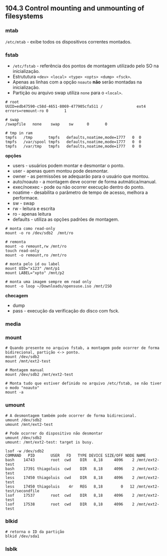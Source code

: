 ## 104.3 Control mounting and unmounting of filesystems

### mtab

`/etc/mtab` - exibe todos os dispositivos correntes montados.

### fstab

* `/etc/fstab` - referência dos pontos de montagem utilizado pelo SO na inicialização.
* Estrututura `<dev> <local> <type> <opts> <dump> <fsck>`.
* Apenas as linhas com a opção `noauto` **não** serão montadas na inicialização.
* Partição ou arquivo swap utiliza `none` para o `<local>`.

```
# root
UUID=edb47590-c58d-4651-8069-477905cfa511 /               ext4   errors=remount-ro 0       1

# swap
/swapfile   none    swap    sw      0       0

# tmp in ram
tmpfs   /tmp       tmpfs   defaults,noatime,mode=1777   0  0
tmpfs   /var/spool tmpfs   defaults,noatime,mode=1777   0  0
tmpfs   /var/tmp   tmpfs   defaults,noatime,mode=1777   0  0
```

**opções**
* users - usuários podem montar e desmontar o ponto.
* user - apenas quem montou pode desmontar.
* owner - as permissões se adequarão para o usuário que montou.
* auto/noauto - a montagem deve ocorrer de forma autmática/manual.
* exec/noexec - pode ou não ocorrer execução dentro do ponto.
* noatime - desabilita o parâmetro de tempo de acesso, melhora a performace.
* sw - swap
* rw - leitura e escrita
* ro - apenas leitura
* defaults - utiliza as opções padrões de montagem.

```shell
# monta como read-only
mount -o ro /dev/sdb2  /mnt/ro

# remonta
mount -o remount,rw /mnt/ro
touch read-only
mount -o remount,ro /mnt/ro

# monta pelo id ou label
mount UID="x123" /mnt/p1
mount LABEL="xpto" /mnt/p2

# monta uma imagem sempre em read only
mount -o loop ~/Downloads/opensuse.iso /mnt/ISO
```

**checagem**
* dump
* pass - execução da verificação do disco com fsck.

### media

### mount

```
# Quando presente no arquivo fstab, a montagem pode ocorrer de forma bidirecional, partição <-> ponto.
mount /dev/sdb2
mount /mnt/ext2-test

# Montagem manual
mount /dev/sdb2 /mnt/ext2-test

# Monta tudo que estiver definido no arquivo /etc/fstab, se não tiver o modo "noauto"
mount -a
```

### umount

```
# A desmontagem também pode ocorrer de forma bidirecional.
umount /dev/sdb2
umount /mnt/ext2-test

# Pode ocorrer do dispositivo não desmontar
umount /dev/sdb2
umount: /mnt/ext2-test: target is busy.

lsof -w /dev/sdb2
COMMAND   PID       USER   FD   TYPE DEVICE SIZE/OFF NODE NAME
bash    14743       root  cwd    DIR   8,18     4096    2 /mnt/ext2-test
bash    17391 thiagoluis  cwd    DIR   8,18     4096    2 /mnt/ext2-test
less    17450 thiagoluis  cwd    DIR   8,18     4096    2 /mnt/ext2-test
less    17450 thiagoluis    4r   REG   8,18        0   12 /mnt/ext2-test/secondfile
lsof    17537       root  cwd    DIR   8,18     4096    2 /mnt/ext2-test
lsof    17538       root  cwd    DIR   8,18     4096    2 /mnt/ext2-test
```

### blkid

```shell
# retorna o ID da partição
blkid /dev/sda1
```

### lsblk
